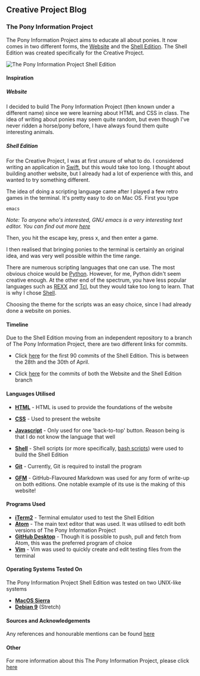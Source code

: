 ## Creative Project Blog



### The Pony Information Project

The Pony Information Project aims to educate all about ponies. It now comes in two different forms, the [Website](https://harens.github.io/ThePonyInformationProject/) and the [Shell Edition](https://github.com/harens/ThePonyInformationProject/tree/Shell-Edition). The Shell Edition was created specifically for the Creative Project.

![The Pony Information Project Shell Edition](https://github.com/harens/CreativeProject/blob/master/PonyTerminal.png)

#### Inspiration

##### Website

I decided to build The Pony Information Project (then known under a different name) since we were learning about HTML and CSS in class. The idea of writing about ponies may seem quite random, but even though I've never ridden a horse/pony before, I have always found them quite interesting animals.

##### Shell Edition

For the Creative Project, I was at first unsure of what to do. I considered writing an application in [Swift](https://swift.org), but this would take too long. I thought about building another website, but I already had a lot of experience with this, and wanted to try something different.

The idea of doing a scripting language came after I played a few retro games in the terminal. It's pretty easy to do on Mac OS. First you type

```
emacs
```
_Note: To anyone who's interested, GNU emacs is a very interesting text editor. You can find out more [here](https://www.gnu.org/software/emacs/)_

Then, you hit the escape key, press x, and then enter a game.

I then realised that bringing ponies to the terminal is certainly an original idea, and was very well possible within the time range.

There are numerous scripting languages that one can use. The most obvious choice would be [Python](https://www.python.org). However, for me, Python didn't seem creative enough. At the other end of the spectrum, you have less popular languages such as [REXX](http://www.rexxla.org) and [Tcl](https://www.tcl.tk), but they would take too long to learn. That is why I chose [Shell](https://www.shellscript.sh).

Choosing the theme for the scripts was an easy choice, since I had already done a website on ponies.

#### Timeline

Due to the Shell Edition moving from an independent repository to a branch of The Pony Information Project, there are two different links for commits.

* Click [here](https://github.com/harens/PonyInfoGuide-ShellEdition/commits/master) for the first 90 commits of the Shell Edition. This is between the 28th and the 30th of April.

* Click [here](https://github.com/harens/ThePonyInformationProject/commits/master) for the commits of both the Website and the Shell Edition branch

#### Languages Utilised

* **[HTML](https://developer.mozilla.org/en-US/docs/Web/HTML)** - HTML is used to provide the foundations of the website
* **[CSS](https://developer.mozilla.org/en-US/docs/Learn/CSS)** - Used to present the website
* **[Javascript](https://developer.mozilla.org/en-US/docs/Learn/JavaScript)** - Only used for one 'back-to-top' button. Reason being is that I do not know the language that well


* **[Shell](https://www.shellscript.sh)** - Shell scripts (or more specifically, [bash scripts](https://www.gnu.org/software/bash/)) were used to build the Shell Edition
* **[Git](https://git-scm.com)** - Currently, Git is required to install the program


* **[GFM](https://github.github.com/gfm/)** - GitHub-Flavoured Markdown was used for any form of write-up on both editions. One notable example of its use is the making of this website!

#### Programs Used

* **[iTerm2](https://www.iterm2.com)** - Terminal emulator used to test the Shell Edition
* **[Atom](https://atom.io)** - The main text editor that was used. It was utilised to edit both versions of The Pony Information Project
*  **[GitHub Desktop](https://desktop.github.com)** - Though it is possible to push, pull and fetch from Atom, this was the preferred program of choice
* **[Vim](https://www.vim.org)** - Vim was used to quickly create and edit testing files from the terminal

#### Operating Systems Tested On

The Pony Information Project Shell Edition was tested on two UNIX-like systems

* **[MacOS Sierra](https://www.apple.com/lae/macos/high-sierra/)**
* **[Debian 9](https://www.debian.org)** (Stretch)

#### Sources and Acknowledgements
Any references and honourable mentions can be found [here](https://github.com/harens/ThePonyInformationProject/tree/master#contributors-and-resources)

#### Other
For more information about this The Pony Information Project, please click [here](https://github.com/harens/ThePonyInformationProject/tree/master#the-pony-information-project-)